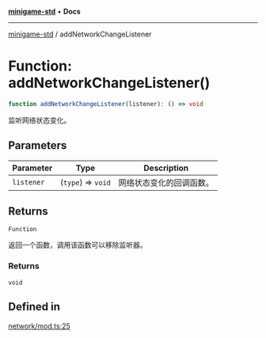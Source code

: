 [**minigame-std**](../README.md) • **Docs**

***

[minigame-std](../README.md) / addNetworkChangeListener

# Function: addNetworkChangeListener()

```ts
function addNetworkChangeListener(listener): () => void
```

监听网络状态变化。

## Parameters

| Parameter | Type | Description |
| ------ | ------ | ------ |
| `listener` | (`type`) => `void` | 网络状态变化的回调函数。 |

## Returns

`Function`

返回一个函数，调用该函数可以移除监听器。

### Returns

`void`

## Defined in

[network/mod.ts:25](https://github.com/JiangJie/minigame-std/blob/66ec277d862ca15172344b727bd1c648b6b39934/src/std/network/mod.ts#L25)
